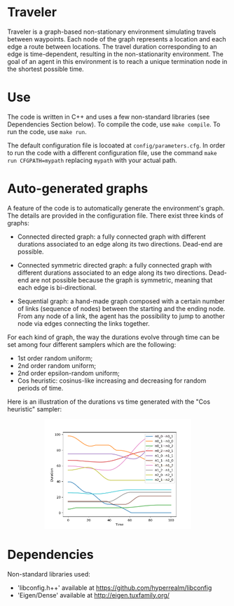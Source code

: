 # Traveler

Traveler is a graph-based non-stationary environment simulating travels between waypoints. Each node of the graph represents a location and each edge a route between locations. The travel duration corresponding to an edge is time-dependent, resulting in the non-stationarity environment. The goal of an agent in this environment is to reach a unique termination node in the shortest possible time.

# Use

The code is written in C++ and uses a few non-standard libraries (see Dependencies Section below).
To compile the code, use `make compile`.
To run the code, use `make run`.

The default configuration file is locoated at `config/parameters.cfg`. In order to run the code with a different configuration file, use the command `make run CFGPATH=mypath` replacing `mypath` with your actual path.

# Auto-generated graphs

A feature of the code is to automatically generate the environment's graph. The details are provided in the configuration file. There exist three kinds of graphs:

- Connected directed graph: a fully connected graph with different durations associated to an edge along its two directions. Dead-end are possible.

- Connected symmetric directed graph: a fully connected graph with different durations associated to an edge along its two directions. Dead-end are not possible because the graph is symmetric, meaning that each edge is bi-directional.

- Sequential graph: a hand-made graph composed with a certain number of links (sequence of nodes) between the starting and the ending node. From any node of a link, the agent has the possibility to jump to another node via edges connecting the links together.

For each kind of graph, the way the durations evolve through time can be set among four different samplers which are the following:

- 1st order random uniform;
- 2nd order random uniform;
- 2nd order epsilon-random uniform;
- Cos heuristic: cosinus-like increasing and decreasing for random periods of time.

Here is an illustration of the durations vs time generated with the "Cos heuristic" sampler:
<p align="center">
	<img height="250" width="auto" src="plot/duration_vs_time.png">
</p>

# Dependencies

Non-standard libraries used:
- 'libconfig.h++' available at https://github.com/hyperrealm/libconfig
- 'Eigen/Dense' available at http://eigen.tuxfamily.org/

